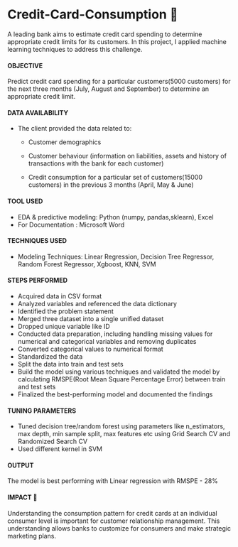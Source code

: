 # Credit-Card-Consumption 🏦 
A leading bank aims to estimate credit card spending to determine appropriate credit limits for its customers. In this project, I applied machine learning techniques to address this challenge.


#### OBJECTIVE
Predict credit card spending for a particular customers(5000 customers) for the next three months (July, August and September) to determine an appropriate credit limit.


#### DATA AVAILABILITY
- The client provided the data related to:
  
    - Customer demographics
  
    - Customer behaviour (information on liabilities, assets and history of transactions with the bank for each customer)
  
    - Credit consumption for a particular set of customers(15000 customers) in the previous 3 months (April, May & June)


#### TOOL USED 
- EDA & predictive modeling: Python (numpy, pandas,sklearn), Excel 
- For Documentation : Microsoft Word


#### TECHNIQUES USED
-	Modeling Techniques: Linear Regression, Decision Tree Regressor, Random Forest Regressor, Xgboost, KNN, SVM


#### STEPS PERFORMED
-	Acquired data in CSV format
-	Analyzed variables and referenced the data dictionary
-	Identified the problem statement
-	Merged three dataset into a single unified dataset
- Dropped unique variable like ID
- Conducted data preparation, including handling missing values for numerical and categorical variables and removing duplicates
- Converted categorical values to numerical format
- Standardized the data
- Split the data into train and test sets
-	Build the model using various techniques and validated the model by calculating RMSPE(Root Mean Square Percentage Error) between train and test sets
-	Finalized the best-performing model and documented the findings



#### TUNING PARAMETERS
- Tuned decision tree/random forest using parameters like n_estimators, max depth, min sample split, max features etc using Grid Search CV and Randomized Search CV
- Used different kernel in SVM


#### OUTPUT
The model is best performing with Linear regression with RMSPE - 28%


#### IMPACT 🚀  
Understanding the consumption pattern for credit cards at an individual consumer level is important for customer relationship management. This understanding allows banks to customize for consumers and make strategic marketing plans. 


